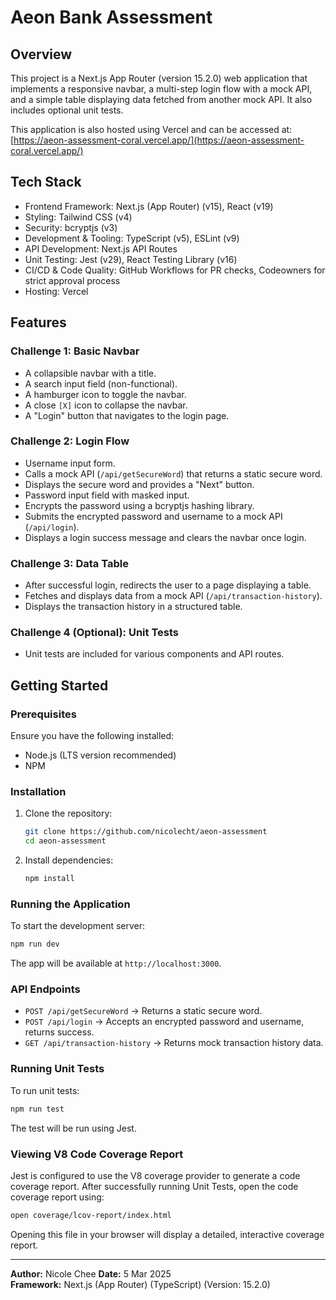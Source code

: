 # Aeon Bank Assessment

## Overview
This project is a Next.js App Router (version 15.2.0) web application that implements a responsive navbar, a multi-step login flow with a mock API, and a simple table displaying data fetched from another mock API. It also includes optional unit tests.

This application is also hosted using Vercel and can be accessed at: [https://aeon-assessment-coral.vercel.app/](https://aeon-assessment-coral.vercel.app/)

## Tech Stack
- Frontend Framework: Next.js (App Router) (v15), React (v19)
- Styling: Tailwind CSS (v4)
- Security: bcryptjs (v3)
- Development & Tooling: TypeScript (v5), ESLint (v9)
- API Development: Next.js API Routes
- Unit Testing: Jest (v29), React Testing Library (v16)
- CI/CD & Code Quality: GitHub Workflows for PR checks, Codeowners for strict approval process
- Hosting: Vercel

## Features

### Challenge 1: Basic Navbar
- A collapsible navbar with a title.
- A search input field (non-functional).
- A hamburger icon to toggle the navbar.
- A close `[X]` icon to collapse the navbar.
- A "Login" button that navigates to the login page.

### Challenge 2: Login Flow
- Username input form.
- Calls a mock API (`/api/getSecureWord`) that returns a static secure word.
- Displays the secure word and provides a "Next" button.
- Password input field with masked input.
- Encrypts the password using a bcryptjs hashing library.
- Submits the encrypted password and username to a mock API (`/api/login`).
- Displays a login success message and clears the navbar once login.

### Challenge 3: Data Table
- After successful login, redirects the user to a page displaying a table.
- Fetches and displays data from a mock API (`/api/transaction-history`).
- Displays the transaction history in a structured table.

### Challenge 4 (Optional): Unit Tests
- Unit tests are included for various components and API routes.

## Getting Started

### Prerequisites
Ensure you have the following installed:
- Node.js (LTS version recommended)
- NPM

### Installation
1. Clone the repository:
   ```sh
   git clone https://github.com/nicolecht/aeon-assessment
   cd aeon-assessment
   ```
2. Install dependencies:
   ```sh
   npm install
   ```

### Running the Application
To start the development server:
```sh
npm run dev
```
The app will be available at `http://localhost:3000`.

### API Endpoints
- `POST /api/getSecureWord` → Returns a static secure word.
- `POST /api/login` → Accepts an encrypted password and username, returns success.
- `GET /api/transaction-history` → Returns mock transaction history data.

### Running Unit Tests
To run unit tests:
```sh
npm run test
```
The test will be run using Jest.

### Viewing V8 Code Coverage Report
Jest is configured to use the V8 coverage provider to generate a code coverage report.
After successfully running Unit Tests, open the code coverage report using:
```sh
open coverage/lcov-report/index.html
```
Opening this file in your browser will display a detailed, interactive coverage report.

---
**Author:** Nicole Chee
**Date:** 5 Mar 2025  
**Framework:** Next.js (App Router) (TypeScript) (Version: 15.2.0)

